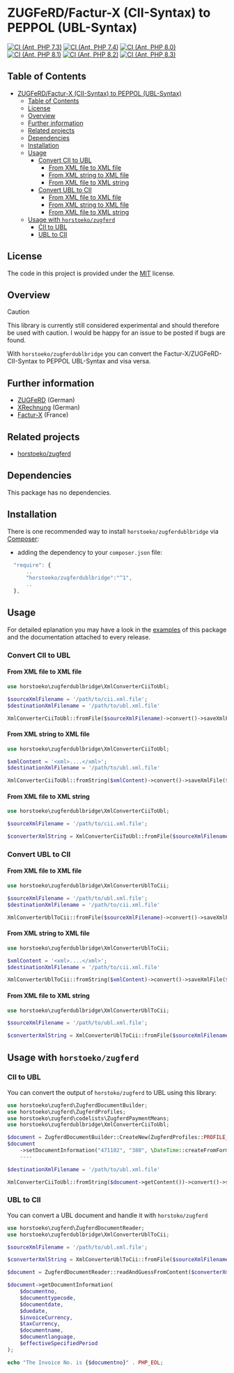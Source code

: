 # ZUGFeRD/Factur-X (CII-Syntax) to PEPPOL (UBL-Syntax)

<!--
[![Latest Stable Version](http://poser.pugx.org/horstoeko/zugferdublbridge/v)](https://packagist.org/packages/horstoeko/zugferdublbridge) [![Total Downloads](http://poser.pugx.org/horstoeko/zugferdublbridge/downloads)](https://packagist.org/packages/horstoeko/zugferdublbridge) [![Latest Unstable Version](http://poser.pugx.org/horstoeko/zugferdublbridge/v/unstable)](https://packagist.org/packages/horstoeko/zugferdublbridge) [![License](http://poser.pugx.org/horstoeko/zugferdublbridge/license)](https://packagist.org/packages/horstoeko/zugferdublbridge) [![PHP Version Require](http://poser.pugx.org/horstoeko/zugferdublbridge/require/php)](https://packagist.org/packages/horstoeko/zugferdublbridge)
-->

[![CI (Ant, PHP 7.3)](https://github.com/horstoeko/zugferdublbridge/actions/workflows/build.php73.ant.yml/badge.svg)](https://github.com/horstoeko/zugferdublbridge/actions/workflows/build.php73.ant.yml)
[![CI (Ant, PHP 7.4)](https://github.com/horstoeko/zugferdublbridge/actions/workflows/build.php74.ant.yml/badge.svg)](https://github.com/horstoeko/zugferdublbridge/actions/workflows/build.php74.ant.yml)
[![CI (Ant, PHP 8.0)](https://github.com/horstoeko/zugferdublbridge/actions/workflows/build.php80.ant.yml/badge.svg)](https://github.com/horstoeko/zugferdublbridge/actions/workflows/build.php80.ant.yml)
[![CI (Ant, PHP 8.1)](https://github.com/horstoeko/zugferdublbridge/actions/workflows/build.php81.ant.yml/badge.svg)](https://github.com/horstoeko/zugferdublbridge/actions/workflows/build.php81.ant.yml)
[![CI (Ant, PHP 8.2)](https://github.com/horstoeko/zugferdublbridge/actions/workflows/build.php82.ant.yml/badge.svg)](https://github.com/horstoeko/zugferdublbridge/actions/workflows/build.php82.ant.yml)
[![CI (Ant, PHP 8.3)](https://github.com/horstoeko/zugferdublbridge/actions/workflows/build.php83.ant.yml/badge.svg)](https://github.com/horstoeko/zugferdublbridge/actions/workflows/build.php83.ant.yml)

## Table of Contents

- [ZUGFeRD/Factur-X (CII-Syntax) to PEPPOL (UBL-Syntax)](#zugferdfactur-x-cii-syntax-to-peppol-ubl-syntax)
  - [Table of Contents](#table-of-contents)
  - [License](#license)
  - [Overview](#overview)
  - [Further information](#further-information)
  - [Related projects](#related-projects)
  - [Dependencies](#dependencies)
  - [Installation](#installation)
  - [Usage](#usage)
    - [Convert CII to UBL](#convert-cii-to-ubl)
      - [From XML file to XML file](#from-xml-file-to-xml-file)
      - [From XML string to XML file](#from-xml-string-to-xml-file)
      - [From XML file to XML string](#from-xml-file-to-xml-string)
    - [Convert UBL to CII](#convert-ubl-to-cii)
      - [From XML file to XML file](#from-xml-file-to-xml-file-1)
      - [From XML string to XML file](#from-xml-string-to-xml-file-1)
      - [From XML file to XML string](#from-xml-file-to-xml-string-1)
  - [Usage with ``horstoeko/zugferd``](#usage-with-horstoekozugferd)
    - [CII to UBL](#cii-to-ubl)
    - [UBL to CII](#ubl-to-cii)

## License

The code in this project is provided under the [MIT](https://opensource.org/licenses/MIT) license.

## Overview

> [!CAUTION]
> This library is currently still considered experimental and should therefore be used with caution. I would be happy for an issue to be posted if bugs are found.

With `horstoeko/zugferdublbridge` you can convert the Factur-X/ZUGFeRD-CII-Syntax to PEPPOL UBL-Syntax and visa versa.

## Further information

* [ZUGFeRD](https://de.wikipedia.org/wiki/ZUGFeRD) (German)
* [XRechnung](https://de.wikipedia.org/wiki/XRechnung) (German)
* [Factur-X](http://fnfe-mpe.org/factur-x/factur-x_en) (France)

## Related projects

* [horstoeko/zugferd](https://github.com/horstoeko/zugferd)

## Dependencies

This package has no dependencies.

## Installation

There is one recommended way to install `horstoeko/zugferdublbridge` via [Composer](https://getcomposer.org/):

* adding the dependency to your ``composer.json`` file:

```js
  "require": {
      ..
      "horstoeko/zugferdublbridge":"^1",
      ..
  },
```

## Usage

For detailed eplanation you may have a look in the [examples](https://github.com/horstoeko/zugferdublbridge/tree/master/examples) of this package and the documentation attached to every release.

### Convert CII to UBL

#### From XML file to XML file

```php
use horstoeko\zugferdublbridge\XmlConverterCiiToUbl;

$sourceXmlFilename = '/path/to/cii.xml.file';
$destinationXmlFilename = '/path/to/ubl.xml.file'

XmlConverterCiiToUbl::fromFile($sourceXmlFilename)->convert()->saveXmlFile($destinationXmlFilename);
```

#### From XML string to XML file

```php
use horstoeko\zugferdublbridge\XmlConverterCiiToUbl;

$xmlContent = '<xml>....</xml>';
$destinationXmlFilename = '/path/to/ubl.xml.file'

XmlConverterCiiToUbl::fromString($xmlContent)->convert()->saveXmlFile($destinationXmlFilename);
```

#### From XML file to XML string

```php
use horstoeko\zugferdublbridge\XmlConverterCiiToUbl;

$sourceXmlFilename = '/path/to/cii.xml.file';

$converterXmlString = XmlConverterCiiToUbl::fromFile($sourceXmlFilename)->convert()->saveXmlString();
```

### Convert UBL to CII

#### From XML file to XML file

```php
use horstoeko\zugferdublbridge\XmlConverterUblToCii;

$sourceXmlFilename = '/path/to/ubl.xml.file';
$destinationXmlFilename = '/path/to/cii.xml.file'

XmlConverterUblToCii::fromFile($sourceXmlFilename)->convert()->saveXmlFile($destinationXmlFilename);
```

#### From XML string to XML file

```php
use horstoeko\zugferdublbridge\XmlConverterUblToCii;

$xmlContent = '<xml>....</xml>';
$destinationXmlFilename = '/path/to/cii.xml.file'

XmlConverterUblToCii::fromString($xmlContent)->convert()->saveXmlFile($destinationXmlFilename);
```

#### From XML file to XML string

```php
use horstoeko\zugferdublbridge\XmlConverterUblToCii;

$sourceXmlFilename = '/path/to/ubl.xml.file';

$converterXmlString = XmlConverterUblToCii::fromFile($sourceXmlFilename)->convert()->saveXmlString();
```

## Usage with ``horstoeko/zugferd``

### CII to UBL

You can convert the output of ``horstoko/zugferd`` to UBL using this library:

```php
use horstoeko\zugferd\ZugferdDocumentBuilder;
use horstoeko\zugferd\ZugferdProfiles;
use horstoeko\zugferd\codelists\ZugferdPaymentMeans;
use horstoeko\zugferdublbridge\XmlConverterCiiToUbl;

$document = ZugferdDocumentBuilder::CreateNew(ZugferdProfiles::PROFILE_EN16931);
$document
    ->setDocumentInformation("471102", "380", \DateTime::createFromFormat("Ymd", "20180305"), "EUR")
    ----

$destinationXmlFilename = '/path/to/ubl.xml.file'

XmlConverterCiiToUbl::fromString($document->getContent())->convert()->saveXmlFile($destinationXmlFilename);
```

### UBL to CII

You can convert a UBL document and handle it with ``horstoko/zugferd``

```php
use horstoeko\zugferd\ZugferdDocumentReader;
use horstoeko\zugferdublbridge\XmlConverterUblToCii;

$sourceXmlFilename = '/path/to/ubl.xml.file';

$converterXmlString = XmlConverterUblToCii::fromFile($sourceXmlFilename)->convert()->saveXmlString();

$document = ZugferdDocumentReader::readAndGuessFromContent($converterXmlString);

$document->getDocumentInformation(
    $documentno,
    $documenttypecode,
    $documentdate,
    $duedate,
    $invoiceCurrency,
    $taxCurrency,
    $documentname,
    $documentlanguage,
    $effectiveSpecifiedPeriod
);

echo "The Invoice No. is {$documentno}" . PHP_EOL;

```